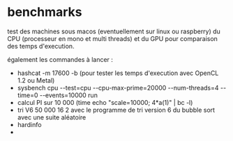 # benchmarks
test des machines sous macos (eventuellement sur linux ou raspberry) du CPU (processeur en mono et multi threads) et du GPU
pour comparaison des temps d'execution.

également les commandes à lancer :  
  - hashcat -m 17600 -b (pour tester les temps d'execution avec OpenCL 1.2 ou Metal)
  - sysbench cpu --test=cpu --cpu-max-prime=20000 --num-threads=4 --time=0 --events=10000 run
  - calcul PI sur 10 000 (time echo "scale=10000; 4*a(1)" | bc -l)
  - tri V6 50 000 16 2 avec le programme de tri version 6 du bubble sort avec une suite aléatoire 
  - hardinfo
  - 
